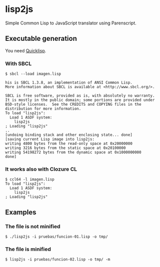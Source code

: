 # lisp2js

Simple Common Lisp to JavaScript translator using Parenscript.

## Executable generation

You need [Quicklisp](https://www.quicklisp.org/).

### With SBCL

    $ sbcl --load imagen.lisp
    
    his is SBCL 1.3.8, an implementation of ANSI Common Lisp.
    More information about SBCL is available at <http://www.sbcl.org/>.
    
    SBCL is free software, provided as is, with absolutely no warranty.
    It is mostly in the public domain; some portions are provided under
    BSD-style licenses.  See the CREDITS and COPYING files in the
    distribution for more information.
    To load "lisp2js":
      Load 1 ASDF system:
        lisp2js
    ; Loading "lisp2js"
    ..
    [undoing binding stack and other enclosing state... done]
    [saving current Lisp image into lisp2js:
    writing 4800 bytes from the read-only space at 0x20000000
    writing 3216 bytes from the static space at 0x20100000
    writing 54198272 bytes from the dynamic space at 0x1000000000
    done]

### It works also with Clozure CL

    $ ccl64 -l imagen.lisp
    To load "lisp2js":
      Load 1 ASDF system:
        lisp2js
    ; Loading "lisp2js"

## Examples

### The file is not minified

    $ ./lisp2js -i pruebas/funcion-01.lisp -o tmp/

### The file is minified

    $ lisp2js -i pruebas/funcion-02.lisp -o tmp/ -m

